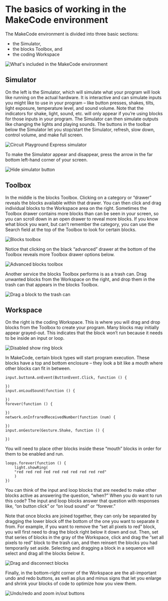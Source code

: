 # The basics of working in the MakeCode environment

The MakeCode environment is divided into three basic sections:

* the Simulator,
* the blocks Toolbox, and 
* the coding Workspace

![What's included in the MakeCode environment](/static/courses/making/coding/makecode-env.jpg)

## Simulator

On the left is the Simulator, which will simulate what your program will look like running on the actual hardware. It is interactive and can simulate inputs you might like to use in your program – like button presses, shakes, tilts, light exposure, temperature level, and sound volume. Note that the indicators for shake, light, sound, etc. will only appear if you’re using blocks for those inputs in your program. The Simulator can then simulate outputs like changing the lights and playing sounds. The buttons in the toolbar below the Simulator let you stop/start the Simulator, refresh, slow down, control volume, and make full screen.

![Circuit Playground Express simulator](/static/courses/making/coding/simulator.jpg)

To make the Simulator appear and disappear, press the arrow in the far bottom left-hand corner of your screen.

![Hide simulator button](/static/courses/making/coding/hide-sim-button.jpg)

## Toolbox

In the middle is the blocks Toolbox. Clicking on a category or “drawer” reveals the blocks available within that drawer. You can then click and drag individual blocks to the Workspace area on the right. Sometimes the Toolbox drawer contains more blocks than can be seen in your screen, so you can scroll down in an open drawer to reveal more blocks. If you know what block you want, but can’t remember the category, you can use the Search field at the top of the Toolbox to look for certain blocks.

![Blocks toolbox](/static/courses/making/coding/toolbox.jpg)

Notice that clicking on the black “advanced” drawer at the bottom of the Toolbox reveals more Toolbox drawer options below.

![Advanced blocks toolbox](/static/courses/making/coding/advanced-toolbox.jpg)

Another service the blocks Toolbox performs is as a trash can. Drag unwanted blocks from the Workspace on the right, and drop them in the trash can that appears in the blocks Toolbox.

![Drag a block to the trash can](/static/courses/making/coding/drag-to-trash.gif)

## Workspace

On the right is the coding Workspace. This is where you will drag and drop blocks from the Toolbox to create your program. Many blocks may initially appear grayed-out. This indicates that the block won’t run because it needs to be inside an input or loop.

![Disabled show ring block](/static/courses/making/coding/disabled-block.gif)

In MakeCode, certain block types will start program execution. These blocks have a top and bottom enclosure – they look a bit like a mouth where other blocks can fit in between.

```block
input.buttonA.onEvent(ButtonEvent.Click, function () {

})
input.onLoudSound(function () {

})
forever(function () {

})
network.onInfraredReceivedNumber(function (num) {

})
input.onGesture(Gesture.Shake, function () {

})
```

You will need to place other blocks inside these “mouth” blocks in order for them to be enabled and run.

```block
loops.forever(function () {
    light.showRing(
    "red red red red red red red red red red"
    )
})
```

You can think of the input and loop blocks that are needed to make other blocks active as answering the question, “when?” When you do want to run this code? The input and loop blocks answer that question with responses like, “on button click” or “on loud sound” or “forever.”

Note that once blocks are joined together, they can only be separated by dragging the lower block off the bottom of the one you want to separate it from. For example, if you want to remove the “set all pixels to red” block, you will first need to drag the block right below it down and out. Then, set that series of blocks in the gray of the Workspace, click and drag the “set all pixels to red” block to the trash can, and then reinsert the blocks you had temporarily set aside. Selecting and dragging a block in a sequence will select and drag all the blocks below it.

![Drag and disconnect blocks](/static/courses/making/coding/drag-off-blocks.gif)

Finally, in the bottom-right corner of the Workspace are the all-important undo and redo buttons, as well as plus and minus signs that let you enlarge and shrink your blocks of code to optimize how you view them.

![Undo/redo and zoom in/out buttons](/static/courses/making/coding/undo-redo-zoom.jpg)